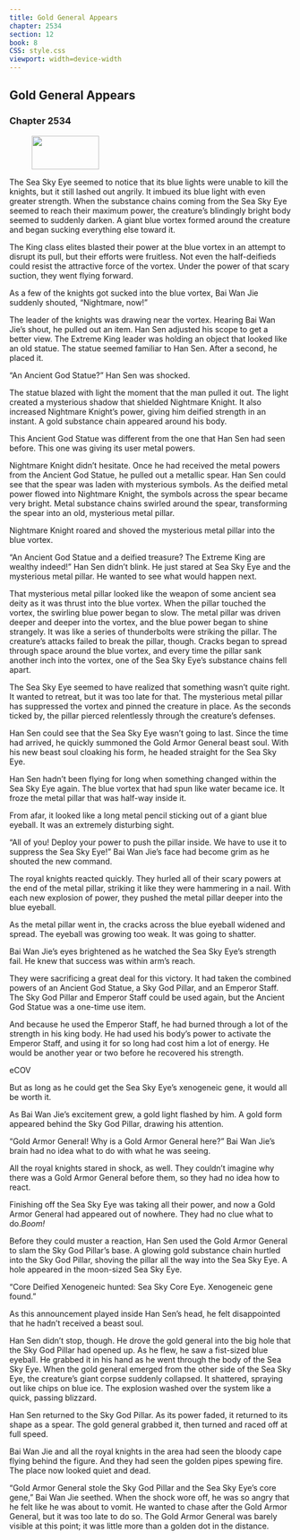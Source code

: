 ```yaml
---
title: Gold General Appears
chapter: 2534
section: 12
book: 8
CSS: style.css
viewport: width=device-width
---
```


## Gold General Appears

### Chapter 2534

<figure>
	<img src="../Images/gem.gif" alt="" id="gem" width="120" height="60" />
</figure>

The Sea Sky Eye seemed to notice that its blue lights were unable to kill the knights, but it still lashed out angrily. It imbued its blue light with even greater strength. When the substance chains coming from the Sea Sky Eye seemed to reach their maximum power, the creature’s blindingly bright body seemed to suddenly darken. A giant blue vortex formed around the creature and began sucking everything else toward it.

The King class elites blasted their power at the blue vortex in an attempt to disrupt its pull, but their efforts were fruitless. Not even the half-deifieds could resist the attractive force of the vortex. Under the power of that scary suction, they went flying forward.

As a few of the knights got sucked into the blue vortex, Bai Wan Jie suddenly shouted, “Nightmare, now!”

The leader of the knights was drawing near the vortex. Hearing Bai Wan Jie’s shout, he pulled out an item. Han Sen adjusted his scope to get a better view. The Extreme King leader was holding an object that looked like an old statue. The statue seemed familiar to Han Sen. After a second, he placed it.

“An Ancient God Statue?” Han Sen was shocked.

The statue blazed with light the moment that the man pulled it out. The light created a mysterious shadow that shielded Nightmare Knight. It also increased Nightmare Knight’s power, giving him deified strength in an instant. A gold substance chain appeared around his body.

This Ancient God Statue was different from the one that Han Sen had seen before. This one was giving its user metal powers.

Nightmare Knight didn’t hesitate. Once he had received the metal powers from the Ancient God Statue, he pulled out a metallic spear. Han Sen could see that the spear was laden with mysterious symbols. As the deified metal power flowed into Nightmare Knight, the symbols across the spear became very bright. Metal substance chains swirled around the spear, transforming the spear into an old, mysterious metal pillar.

Nightmare Knight roared and shoved the mysterious metal pillar into the blue vortex.

“An Ancient God Statue and a deified treasure? The Extreme King are wealthy indeed!” Han Sen didn’t blink. He just stared at Sea Sky Eye and the mysterious metal pillar. He wanted to see what would happen next.

That mysterious metal pillar looked like the weapon of some ancient sea deity as it was thrust into the blue vortex. When the pillar touched the vortex, the swirling blue power began to slow. The metal pillar was driven deeper and deeper into the vortex, and the blue power began to shine strangely. It was like a series of thunderbolts were striking the pillar. The creature’s attacks failed to break the pillar, though. Cracks began to spread through space around the blue vortex, and every time the pillar sank another inch into the vortex, one of the Sea Sky Eye’s substance chains fell apart.

The Sea Sky Eye seemed to have realized that something wasn’t quite right. It wanted to retreat, but it was too late for that. The mysterious metal pillar has suppressed the vortex and pinned the creature in place. As the seconds ticked by, the pillar pierced relentlessly through the creature’s defenses.

Han Sen could see that the Sea Sky Eye wasn’t going to last. Since the time had arrived, he quickly summoned the Gold Armor General beast soul. With his new beast soul cloaking his form, he headed straight for the Sea Sky Eye.

Han Sen hadn’t been flying for long when something changed within the Sea Sky Eye again. The blue vortex that had spun like water became ice. It froze the metal pillar that was half-way inside it.

From afar, it looked like a long metal pencil sticking out of a giant blue eyeball. It was an extremely disturbing sight.

“All of you! Deploy your power to push the pillar inside. We have to use it to suppress the Sea Sky Eye!” Bai Wan Jie’s face had become grim as he shouted the new command.

The royal knights reacted quickly. They hurled all of their scary powers at the end of the metal pillar, striking it like they were hammering in a nail. With each new explosion of power, they pushed the metal pillar deeper into the blue eyeball.

As the metal pillar went in, the cracks across the blue eyeball widened and spread. The eyeball was growing too weak. It was going to shatter.

Bai Wan Jie’s eyes brightened as he watched the Sea Sky Eye’s strength fail. He knew that success was within arm’s reach.

They were sacrificing a great deal for this victory. It had taken the combined powers of an Ancient God Statue, a Sky God Pillar, and an Emperor Staff. The Sky God Pillar and Emperor Staff could be used again, but the Ancient God Statue was a one-time use item.

And because he used the Emperor Staff, he had burned through a lot of the strength in his king body. He had used his body’s power to activate the Emperor Staff, and using it for so long had cost him a lot of energy. He would be another year or two before he recovered his strength.

eCOV

But as long as he could get the Sea Sky Eye’s xenogeneic gene, it would all be worth it.

As Bai Wan Jie’s excitement grew, a gold light flashed by him. A gold form appeared behind the Sky God Pillar, drawing his attention.

“Gold Armor General! Why is a Gold Armor General here?” Bai Wan Jie’s brain had no idea what to do with what he was seeing.

All the royal knights stared in shock, as well. They couldn’t imagine why there was a Gold Armor General before them, so they had no idea how to react.

Finishing off the Sea Sky Eye was taking all their power, and now a Gold Armor General had appeared out of nowhere. They had no clue what to do.*Boom!*

Before they could muster a reaction, Han Sen used the Gold Armor General to slam the Sky God Pillar’s base. A glowing gold substance chain hurtled into the Sky God Pillar, shoving the pillar all the way into the Sea Sky Eye. A hole appeared in the moon-sized Sea Sky Eye.

“Core Deified Xenogeneic hunted: Sea Sky Core Eye. Xenogeneic gene found.”

As this announcement played inside Han Sen’s head, he felt disappointed that he hadn’t received a beast soul.

Han Sen didn’t stop, though. He drove the gold general into the big hole that the Sky God Pillar had opened up. As he flew, he saw a fist-sized blue eyeball. He grabbed it in his hand as he went through the body of the Sea Sky Eye. When the gold general emerged from the other side of the Sea Sky Eye, the creature’s giant corpse suddenly collapsed. It shattered, spraying out like chips on blue ice. The explosion washed over the system like a quick, passing blizzard.

Han Sen returned to the Sky God Pillar. As its power faded, it returned to its shape as a spear. The gold general grabbed it, then turned and raced off at full speed.

Bai Wan Jie and all the royal knights in the area had seen the bloody cape flying behind the figure. And they had seen the golden pipes spewing fire. The place now looked quiet and dead.

“Gold Armor General stole the Sky God Pillar and the Sea Sky Eye’s core gene,” Bai Wan Jie seethed. When the shock wore off, he was so angry that he felt like he was about to vomit. He wanted to chase after the Gold Armor General, but it was too late to do so. The Gold Armor General was barely visible at this point; it was little more than a golden dot in the distance.